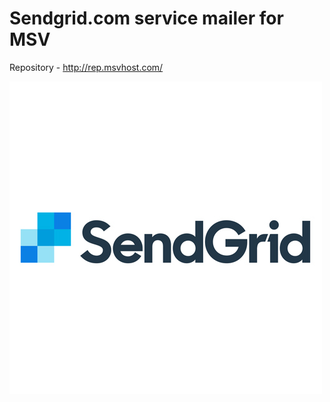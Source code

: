 # Sendgrid.com service mailer for MSV
Repository - http://rep.msvhost.com/

![Sendgrid.com module](https://raw.githubusercontent.com/maxsv0/module-sendgrid/master/preview.jpg)
